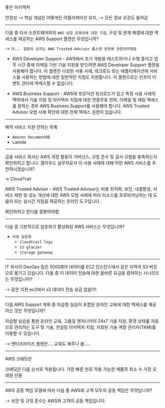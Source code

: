 좋은 아키텍쳐 

안정성 -> 핵심 개념은 어떻게든 어플리케이션 유지, -> 모든 정보 로깅도 들어감





----------------------
다음 중 타사 소프트웨어와의 `AWS 상호 운용성에 대한 지침`, 구성 및 문제 해결에 대한 액세스를 제공하는 AWS Support 플랜은 무엇입니까?

-> `아... 질문의 요지는 AWS Trusted Advisor 풀스캔 권한에 관한것이엿음`

- AWS Developer Support - AWS에서 초기 개발을 테스트하거나 수행 중이고 업무 시간 중에 이메일 기반 기술 지원을 받으려면 AWS Developer Support 플랜을 사용해야 합니다. 이 플랜은 다양한 사용 사례, 워크로드 또는 애플리케이션에 서비스를 사용하는 방법에 대한 일반적인 지침도 지원합니다. 이 플랜으로는 인프라 이벤트 관리에 액세스할 수 없습니다.

- AWS Business Support - AWS에 프로덕션 워크로드가 있고 특정 사용 사례의 맥락에서 기술 지원 및 아키텍처 지침에 대한 연중무휴 전화, 이메일 및 채팅 액세스를 원하는 경우 AWS Business Support를 사용해야 합니다. AWS Trusted Advisor 모범 사례 확인에 대한 전체 액세스 권한이 있습니다.


----------------------------

예약 서비스 지원 안하는 목록
- `Amazon DocumentDB`
- Lamda


----------------------------

금융 서비스 회사는 AWS 계정 활동이 거버넌스, 규정 준수 및 감사 규범을 충족하는지 확인하려고 합니다. 클라우드 실무자로서 이 사용 사례에 대해 어떤 AWS 서비스를 추천하시겠습니까?

-> CloudTrail

AWS Trusted Advisor - AWS Trusted Advisor는 비용 최적화, 보안, 내결함성, 서비스 제한 및 성능 개선에 대한 AWS 모범 사례에 따라 리소스를 프로비저닝하는 데 도움이 되는 실시간 지침을 제공하는 온라인 도구입니다.

확인하려고 한다를 잘봣어야함

-----------------------------------------------
다음 중 기본적으로 암호화가 활성화된 AWS 서비스는 무엇입니까?

- `자동 암호화`
    - `cloudtrail logs`
    - `s3 glacier`
    - `storage gateway`



------------------

IT 회사의 DevOps 팀은 500GB의 데이터를 EC2 인스턴스에서 같은 지역의 S3 버킷으로 옮기고 있습니다. 다음 중 이 데이터 전송에 대한 올바른 요금을 캡처하는 시나리오는 무엇입니까?

-> 같은 리젼 ec2에서 s3 데이터 전송 요금 없음!!!!


---------------------------------------
다음 AWS Support 계획 중 자습형 실습이 포함된 온라인 교육에 대한 액세스를 제공하는 것은 무엇입니까?

자습형 실습을 통한 온라인 교육, 고품질 엔지니어의 24x7 기술 지원, 환경 상태를 자동으로 관리하는 도구 및 기술, 컨설팅 아키텍처 지침, 지정된 기술 계정 관리자(TAM)를 이용할 수 있습니다.

-> 엔터프라이즈 플랜은.... 교육도 해주나 봄.....


---------------------
AWS 크레딧은


크레딧은 다음 순서로 적용됩니다.
가장 빠른 만료
적용 가능한 제품의 최소 수
가장 오래된 신용

-----------------------------------
AWS 공동 책임 모델에 따라 다음 중 AWS와 고객 모두의 공동 책임은 무엇입니까?

-> 보안 및 규정 준수는 AWS와 고객의 공동 책임입니다.




